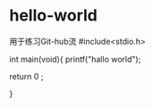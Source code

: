 # hello-world
用于练习Git-hub流
#include<stdio.h>

int main(void){
printf("hallo world");

return 0 ;



}
